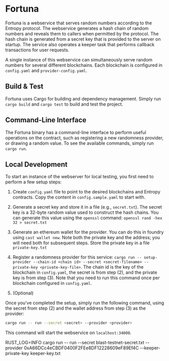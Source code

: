 # Fortuna

Fortuna is a webservice that serves random numbers according to the Entropy protocol.
The webservice generates a hash chain of random numbers and reveals them to callers when permitted by the protocol.
The hash chain is generated from a secret key that is provided to the server on startup.
The service also operates a keeper task that performs callback transactions for user requests.

A single instance of this webservice can simultaneously serve random numbers for several different blockchains.
Each blockchain is configured in `config.yaml` and `provider-config.yaml`.

## Build & Test

Fortuna uses Cargo for building and dependency management.
Simply run `cargo build` and `cargo test` to build and test the project.

## Command-Line Interface
   
The Fortuna binary has a command-line interface to perform useful operations on the contract, such as
registering a new randomness provider, or drawing a random value. To see the available commands, simply run `cargo run`.

## Local Development

To start an instance of the webserver for local testing, you first need to perform a few setup steps:

1. Create `config.yaml` file to point to the desired blockchains and Entropy contracts. Copy the content in `config.sample.yaml` to start with.
1. Generate a secret key and store it in a file (e.g., `secret.txt`). The secret key is a 32-byte random value used to construct the hash chains.
   You can generate this value using the `openssl` command:
   `openssl rand -hex 32 > secret.txt`
1. Generate an ethereum wallet for the provider. You can do this in foundry using `cast wallet new`.
   Note both the private key and the address; you will need both for subsequent steps.
   Store the private key in a file `private-key.txt`
1. Register a randomness provider for this service: `cargo run -- setup-provider --chain-id <chain id> --secret <secret-filename> --private-key <private-key-file>`.
   The chain id is the key of the blockchain in `config.yaml`, the secret is from step (2), and the private key is from step (3).
   Note that you need to run this command once per blockchain configured in `config.yaml`.
   
1. (Optional)   

Once you've completed the setup, simply run the following command, using the secret from step (2) and the wallet address from step (3) as the provider:

```bash
cargo run -- run --secret <secret> --provider <provider>
```

This command will start the webservice on `localhost:34000`.


RUST_LOG=INFO cargo run -- run  --secret blast-testnet-secret.txt --provider 0xA66DCc4eCBDF0400F2FEe8DF12228609eF89Ef4C --keeper-private-key keeper-key.txt
